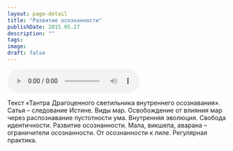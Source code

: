 ```yaml
---
layout: page-detail
title: "Развитие осознанности"
publishDate: 2015.05.27
description: ""
tags:
image:
draft: false
---
```


<audio title="2015.05.27 - Развитие осознанности.mp3" src="https://filer-api.advayta.org/v1.0/public/files/74439" controls=""></audio>

 Текст «Тантра Драгоценного светильника внутреннего осознавания». Сатья – следование Истине. Виды мар. Освобождение от влияния мар через распознавание пустотности ума. Внутренняя эволюция. Свобода идентичности. Развитие осознанности. Мала, викшепа, аварана – ограничители осознанности. От осознанности к лиле. Регулярная практика. 

  
